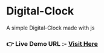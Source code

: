 # Digital-Clock
A simple Digital-Clock made with js
### **👉 Live Demo URL :-** <a href="https://shreyash00007.github.io/Digital-Clock/">**Visit Here**</a>
